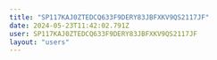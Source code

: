 ```yaml
---
title: "SP117KAJ0ZTEDCQ633F9DERY83JBFXKV9QS2117JF"
date: 2024-05-23T11:42:02.791Z
user: SP117KAJ0ZTEDCQ633F9DERY83JBFXKV9QS2117JF
layout: "users"
---
```

    